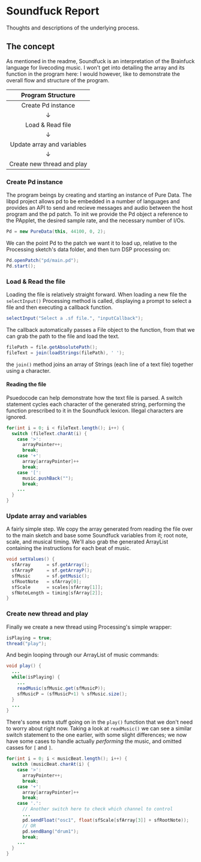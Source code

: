 # Soundfuck Report
Thoughts and descriptions of the underlying process.

## The concept
As mentioned in the readme, Soundfuck is an interpretation of the Brainfuck language for livecoding music. I won't get into detailing the array and its function in the program here: I would however, like to demonstrate the overall flow and structure of the program.

| Program Structure           |
|:---------------------------:|
| Create Pd instance          |
| ↓                           |
| Load & Read file            |
| ↓                           |
| Update array and variables  |
| ↓                           |
| Create new thread and play  |

### Create Pd instance
The program beings by creating and starting an instance of Pure Data. The libpd project allows pd to be embedded in a number of languages and provides an API to send and recieve messages and audio between the host program and the pd patch. To init we provide the Pd object a reference to the PApplet, the desired sample rate, and the necessary number of I/Os.
```java
Pd = new PureData(this, 44100, 0, 2);
```
We can the point Pd to the patch we want it to load up, relative to the Processing sketch's data folder, and then turn DSP processing on:
```java
Pd.openPatch("pd/main.pd");
Pd.start();
```

### Load & Read the file
Loading the file is relatively straight forward. When loading a new file the ```selectInput()``` Processing method is called, displaying a prompt to select a file and then executing a callback function.
```java
selectInput("Select a .sf file.", "inputCallback");
```
The callback automatically passes a File object to the function, from that we can grab the path to the file and load the text.
```java
filePath = file.getAbsolutePath();
fileText = join(loadStrings(filePath), ' ');
```
the ```join()``` method joins an array of Strings (each line of a text file) together using a character.

#### Reading the file
Psuedocode can help demonstrate how the text file is parsed. A switch statement cycles each character of the generated string, performing the function prescribed to it in the Soundfuck lexicon. Illegal characters are ignored.
```java
for(int i = 0; i < fileText.length(); i++) {
  switch (fileText.charAt(i) {
    case '>':
      arrayPointer++;
      break;
    case '+':
      array[arrayPointer]++
      break;
    case '[':
      music.pushBack("");
      break;
    ...
  }
}
```

### Update array and variables
A fairly simple step. We copy the array generated from reading the file over to the main sketch and base some Soundfuck variables from it; root note, scale, and musical timing. We'll also grab the generated ArrayList containing the instructions for each beat of music.
```java
void setValues() {
  sfArray      = sf.getArray(); 
  sfArrayP     = sf.getArrayP();
  sfMusic      = sf.getMusic(); 
  sfRootNote   = sfArray[0]; 
  sfScale      = scales[sfArray[1]]; 
  sfNoteLength = timing[sfArray[2]];
}
```

### Create new thread and play
Finally we create a new thread using Processing's simple wrapper:
```java
isPlaying = true;
thread("play");
```
And begin looping through our ArrayList of music commands:
```java
void play() {
  ...
  while(isPlaying) {
    ...
    readMusic(sfMusic.get(sfMusicP)); 
    sfMusicP = (sfMusicP+1) % sfMusic.size();
  }
  ...
}
```
There's some extra stuff going on in the ```play()``` function that we don't need to worry about right now. Taking a look at ```readMusic()``` we can see a similar switch statement to the one earlier, with some slight differences; we now have some cases to handle actually *performing* the music, and omitted casses for ```[``` and ```]```. 
```java
for(int i = 0; i < musicBeat.length(); i++) {
  switch (musicBeat.charAt(i) {
    case '>':
      arrayPointer++;
      break;
    case '+':
      array[arrayPointer]++
      break;
    case '.':
      // Another switch here to check which channel to control
      ...
      pd.sendFloat("osc1", float(sfScale[sfArray[3]] + sfRootNote));
      // OR
      pd.sendBang("drum1");
      break;
    ...
  }
}
```
